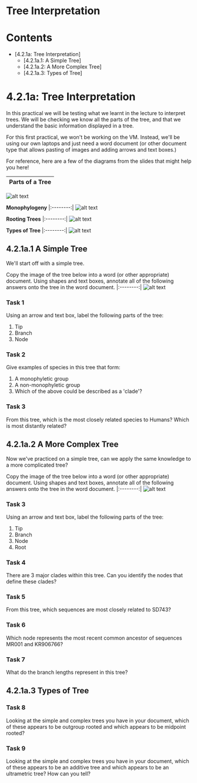 # Tree Interpretation

# Contents

* [4.2.1a: Tree Interpretation]
	+ [4.2.1a.1: A Simple Tree]
	+ [4.2.1a.2: A More Complex Tree]
	+ [4.2.1a.3: Types of Tree]
	
# 4.2.1a: Tree Interpretation

In this practical we will be testing what we learnt in the lecture to interpret trees. We will be checking we know all the parts of the tree, and that we understand the basic information displayed in a tree. 

For this first practical, we won't be working on the VM. Instead, we'll be using our own laptops and just need a word document (or other document type that allows pasting of images and adding arrows and text boxes.)

For reference, here are a few of the diagrams from the slides that might help you here!

|**Parts of a Tree**|
|:--------:|
![alt text](Figures/slide1.jpg) 

**Monophylogeny**
|:--------:|
![alt text](Figures/slide2.png) 

**Rooting Trees**
|:--------:|
![alt text](Figures/slide3.png) 

**Types of Tree**
|:--------:|
![alt text](Figures/slide4.png) 

## 4.2.1a.1 A Simple Tree

We'll start off with a simple tree.

Copy the image of the tree below into a word (or other appropriate) document. Using shapes and text boxes, annotate all of the following answers onto the tree in the word document. 
|:--------:|
![alt text](Figures/figure1.png) 

### Task 1
Using an arrow and text box, label the following parts of the tree:
  1. Tip
  2. Branch 
  3. Node
  
### Task 2
Give examples of species in this tree that form:
  1. A monophyletic group
  2. A non-monophyletic group
  3. Which of the above could be described as a 'clade'?
  
### Task 3
From this tree, which is the most closely related species to Humans? Which is most distantly related?

## 4.2.1a.2 A More Complex Tree

Now we've practiced on a simple tree, can we apply the same knowledge to a more complicated tree?

Copy the image of the tree below into a word (or other appropriate) document. Using shapes and text boxes, annotate all of the following answers onto the tree in the word document. 
|:--------:|
![alt text](Figures/figure2.png) 

### Task 3
Using an arrow and text box, label the following parts of the tree:
  1. Tip
  2. Branch 
  3. Node
  4. Root
  
### Task 4
There are 3 major clades within this tree. Can you identify the nodes that define these clades?
  
### Task 5
From this tree, which sequences are most closely related to SD743? 

### Task 6
Which node represents the most recent common ancestor of sequences MR001 and KR906766?

### Task 7
What do the branch lengths represent in this tree?

## 4.2.1a.3 Types of Tree

### Task 8
Looking at the simple and complex trees you have in your document, which of these appears to be outgroup rooted and which appears to be midpoint rooted? 

### Task 9
Looking at the simple and complex trees you have in your document, which of these appears to be an additive tree and which appears to be an ultrametric tree? How can you tell?

